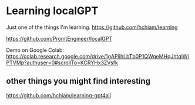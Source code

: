 # Learning localGPT

Just one of the things I'm learning. https://github.com/hchiam/learning

https://github.com/PromtEngineer/localGPT

Demo on Google Colab: https://colab.research.google.com/drive/1gAPlihLbTb0P1QWqeMHqJhtqlWjPTVMp?authuser=0#scrollTo=KCRYHx3ZVsfk

## other things you might find interesting

https://github.com/hchiam/learning-gpt4all
